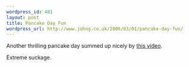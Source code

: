 ```yaml
--- 
wordpress_id: 481
layout: post
title: Pancake Day Fun
wordpress_url: http://www.johng.co.uk/2006/03/01/pancake-day-fun/
---
```

Another thrilling pancake day summed up nicely by <a href="http://www.johng.co.uk/2006/03/01/pancake-day-fun/">this video</a>.

<flv xhref="http://www.johng.co.uk/videos/sucky.flv"/>

Extreme suckage.
